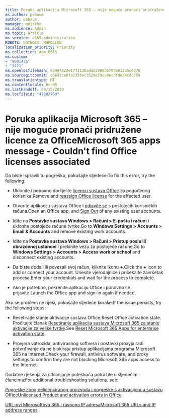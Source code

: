 ```yaml
---
title: Poruka aplikacija Microsoft 365 – nije moguće pronaći pridružene licence za Office
ms.author: pebaum
author: pebaum
manager: mnirkhe
ms.audience: Admin
ms.topic: article
ms.service: o365-administration
ROBOTS: NOINDEX, NOFOLLOW
localization_priority: Priority
ms.collection: Adm_O365
ms.custom:
- "9001426"
- "3421"
ms.openlocfilehash: 9b997523e17f1130ada52006b5709a012a5c6376
ms.sourcegitcommit: c6692ce0fa1358ec3529e59ca0ecdfdea4cdc759
ms.translationtype: MT
ms.contentlocale: hr-HR
ms.lasthandoff: 09/15/2020
ms.locfileid: "47802769"
---
```

# <a name="microsoft-365-apps-message---couldnt-find-office-licenses-associated"></a><span data-ttu-id="78b2c-102">Poruka aplikacija Microsoft 365 – nije moguće pronaći pridružene licence za Office</span><span class="sxs-lookup"><span data-stu-id="78b2c-102">Microsoft 365 apps message - Couldn't find Office licenses associated</span></span>

<span data-ttu-id="78b2c-103">Da biste ispravili tu pogrešku, pokušajte sljedeće:</span><span class="sxs-lookup"><span data-stu-id="78b2c-103">To fix this error, try the following:</span></span>

- <span data-ttu-id="78b2c-104">Uklonite i ponovno dodijelite [licencu sustava Office](https://docs.microsoft.com/microsoft-365/admin/manage/assign-licenses-to-users) za pogođenog korisnika.</span><span class="sxs-lookup"><span data-stu-id="78b2c-104">Remove and [reassign Office license](https://docs.microsoft.com/microsoft-365/admin/manage/assign-licenses-to-users) for the affected user.</span></span>

- <span data-ttu-id="78b2c-105">Otvorite aplikaciju sustava Office i [odjavite se](https://support.office.com/article/sign-out-of-office-5a20dc11-47e9-4b6f-945d-478cb6d92071) s postojećih korisničkih računa.</span><span class="sxs-lookup"><span data-stu-id="78b2c-105">Open an Office app, and [Sign Out](https://support.office.com/article/sign-out-of-office-5a20dc11-47e9-4b6f-945d-478cb6d92071) of any existing user accounts.</span></span>

- <span data-ttu-id="78b2c-106">Idite na **Postavke sustava Windows > Računi > E-pošta i računi** i uklonite postojeće račune tvrtke.</span><span class="sxs-lookup"><span data-stu-id="78b2c-106">Go to **Windows Settings > Accounts > Email & Accounts** and remove existing work accounts.</span></span>

- <span data-ttu-id="78b2c-107">Idite na **Postavke sustava Windows > Računi > Pristup poslu ili obrazovnoj ustanovi** i prekinite vezu za postojeće račune.</span><span class="sxs-lookup"><span data-stu-id="78b2c-107">Go to **Windows Settings > Accounts > Access work or school** and disconnect existing accounts.</span></span>

- <span data-ttu-id="78b2c-108">Da biste dodali ili povezali svoj račun, kliknite ikonu **+**.</span><span class="sxs-lookup"><span data-stu-id="78b2c-108">Click the **+** icon to add or connect your account.</span></span> <span data-ttu-id="78b2c-109">Unesite vjerodajnice i pričekajte završetak procesa.</span><span class="sxs-lookup"><span data-stu-id="78b2c-109">Enter your credentials and wait for the process to complete.</span></span>

- <span data-ttu-id="78b2c-110">Ako je potrebno, pokrenite aplikaciju Office i ponovno se prijavite.</span><span class="sxs-lookup"><span data-stu-id="78b2c-110">Launch the Office app and sign-in again if needed.</span></span>

<span data-ttu-id="78b2c-111">Ako se problem ne riješi, pokušajte sljedeće korake:</span><span class="sxs-lookup"><span data-stu-id="78b2c-111">If the issue persists, try the following steps:</span></span>

- <span data-ttu-id="78b2c-112">Resetirajte stanje aktivacije sustava Office.</span><span class="sxs-lookup"><span data-stu-id="78b2c-112">Reset Office activation state.</span></span> <span data-ttu-id="78b2c-113">Pročitajte članak [Resetiranje aplikacija sustava Microsoft 365 za stanje aktivacije za velike tvrtke](https://docs.microsoft.com/office365/troubleshoot/activation/reset-office-365-proplus-activation-state).</span><span class="sxs-lookup"><span data-stu-id="78b2c-113">See [Reset Microsoft 365 Apps for enterprise activation state](https://docs.microsoft.com/office365/troubleshoot/activation/reset-office-365-proplus-activation-state).</span></span>

- <span data-ttu-id="78b2c-114">Provjera vatrozida, antivirusnog softvera i postavki proxyja radi potvrđivanje da ne blokiraju pristup aplikacijama programa Microsoft 365 na Internet.</span><span class="sxs-lookup"><span data-stu-id="78b2c-114">Check your firewall, antivirus software, and proxy settings to confirm they are not blocking Microsoft 365 apps access to the Internet.</span></span> 

<span data-ttu-id="78b2c-115">Dodatne rješenja za otklanjanje poteškoća potražite u sljedećim člancima:</span><span class="sxs-lookup"><span data-stu-id="78b2c-115">For additional troubleshooting solutions, see:</span></span>

[<span data-ttu-id="78b2c-116">Pogreške zbog nelicenciranog proizvoda i pogreške s aktivacijom u sustavu Office</span><span class="sxs-lookup"><span data-stu-id="78b2c-116">Unlicensed Product and activation errors in Office</span></span>](https://support.office.com/Article/0d23d3c0-c19c-4b2f-9845-5344fedc4380?wt.mc_id=Alchemy_ClientDIA)

[<span data-ttu-id="78b2c-117">URL-ovi Microsoftova 365 i raspona IP adresa</span><span class="sxs-lookup"><span data-stu-id="78b2c-117">Microsoft 365 URLs and IP address ranges</span></span>](https://docs.microsoft.com/office365/enterprise/urls-and-ip-address-ranges)
